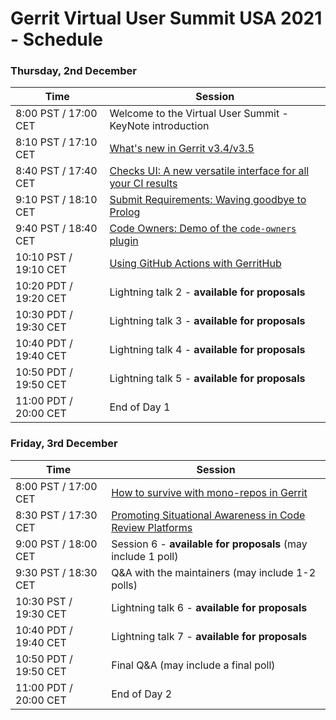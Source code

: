 # Gerrit Virtual User Summit USA 2021 - Schedule

### Thursday, 2nd December

| Time                  | Session                                                                                 |
|-----------------------|-----------------------------------------------------------------------------------------|
|  8:00 PST / 17:00 CET | Welcome to the Virtual User Summit - KeyNote introduction                               |
|  8:10 PST / 17:10 CET | [What's new in Gerrit v3.4/v3.5](sessions/gerrit-3.4-3.5.md)                            |
|  8:40 PST / 17:40 CET | [Checks UI: A new versatile interface for all your CI results](sessions/checks-ui.md)   |
|  9:10 PST / 18:10 CET | [Submit Requirements: Waving goodbye to Prolog](sessions/submit-requirements.md)        |
|  9:40 PST / 18:40 CET | [Code Owners: Demo of the `code-owners` plugin](sessions/code-owners.md)                |
| 10:10 PST / 19:10 CET | [Using GitHub Actions with GerritHub](lightning-talks/gerrithub-and-github-actions.md)  |
| 10:20 PDT / 19:20 CET | Lightning talk 2 - __available for proposals__                                          |
| 10:30 PDT / 19:30 CET | Lightning talk 3 - __available for proposals__                                          |
| 10:40 PDT / 19:40 CET | Lightning talk 4 - __available for proposals__                                          |
| 10:50 PDT / 19:50 CET | Lightning talk 5 - __available for proposals__                                          |
| 11:00 PDT / 20:00 CET | End of Day 1                                                                            |

### Friday, 3rd December

| Time                  | Session                                                                                 |
|-----------------------|-----------------------------------------------------------------------------------------|
|  8:00 PST / 17:00 CET | [How to survive with mono-repos in Gerrit](sessions/mono-repo-with-gerrit.md)           |
|  8:30 PST / 17:30 CET | [Promoting Situational Awareness in Code Review Platforms](sessions/promoting-situational-awareness-in-code-review.md) |
|  9:00 PST / 18:00 CET | Session 6 - __available for proposals__ (may include 1 poll)                            |
|  9:30 PST / 18:30 CET | Q&A with the maintainers (may include 1-2 polls)                                        |
| 10:30 PST / 19:30 CET | Lightning talk 6 - __available for proposals__                                          |
| 10:40 PDT / 19:40 CET | Lightning talk 7 - __available for proposals__                                          |
| 10:50 PDT / 19:50 CET | Final Q&A  (may include a final poll)                                                   |
| 11:00 PDT / 20:00 CET | End of Day 2                                                                            |
